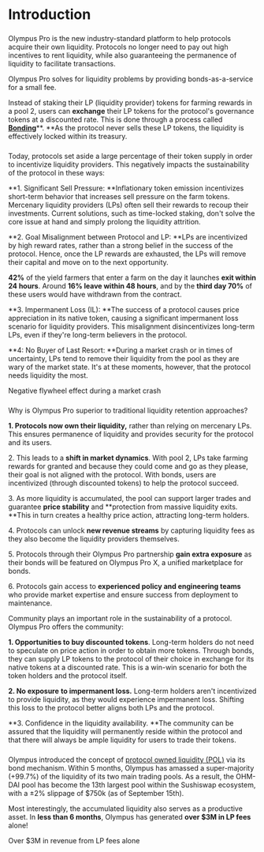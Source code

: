 # Introduction

### &#x20;<a href="summary" id="summary"></a>

Olympus Pro is the new industry-standard platform to help protocols acquire their own liquidity. Protocols no longer need to pay out high incentives to rent liquidity, while also guaranteeing the permanence of liquidity to facilitate transactions.

Olympus Pro solves for liquidity problems by providing bonds-as-a-service for a small fee.

Instead of staking their LP (liquidity provider) tokens for farming rewards in a pool 2, users can **exchange** their LP tokens for the protocol's governance tokens at a discounted rate. This is done through a process called [**Bonding**](<.gitbook/assets/what are bonds>)**. **As the protocol never sells these LP tokens, the liquidity is effectively locked within its treasury.

### &#x20;<a href="liquidity-problems-101" id="liquidity-problems-101"></a>

Today, protocols set aside a large percentage of their token supply in order to incentivize liquidity providers. This negatively impacts the sustainability of the protocol in these ways:

**1. Significant Sell Pressure: **Inflationary token emission incentivizes short-term behavior that increases sell pressure on the farm tokens. Mercenary liquidity providers (LPs) often sell their rewards to recoup their investments. Current solutions, such as time-locked staking, don't solve the core issue at hand and simply prolong the liquidity attrition.

**2. Goal Misalignment between Protocol and LP: **LPs are incentivized by high reward rates, rather than a strong belief in the success of the protocol. Hence, once the LP rewards are exhausted, the LPs will remove their capital and move on to the next opportunity.

**42%** of the yield farmers that enter a farm on the day it launches **exit within 24 hours**. Around **16% leave within 48 hours**, and by the **third day 70%** of these users would have withdrawn from the contract.

**3. Impermanent Loss (IL): **The success of a protocol causes price appreciation in its native token, causing a significant impermanent loss scenario for liquidity providers. This misalignment disincentivizes long-term LPs, even if they're long-term believers in the protocol.

**4: No Buyer of Last Resort: **During a market crash or in times of uncertainty, LPs tend to remove their liquidity from the pool as they are wary of the market state. It's at these moments, however, that the protocol needs liquidity the most.

Negative flywheel effect during a market crash

### &#x20;<a href="benefits-of-olympus-pro-for-protocols" id="benefits-of-olympus-pro-for-protocols"></a>

Why is Olympus Pro superior to traditional liquidity retention approaches?

**1. Protocols now own their liquidity,** rather than relying on mercenary LPs. This ensures permanence of liquidity and provides security for the protocol and its users.

2\. This leads to a **shift in market dynamics**. With pool 2, LPs take farming rewards for granted and because they could come and go as they please, their goal is not aligned with the protocol. With bonds, users are incentivized (through discounted tokens) to help the protocol succeed.

3\. As more liquidity is accumulated, the pool can support larger trades and guarantee **price stability** and **protection from massive liquidity exits. **This in turn creates a healthy price action, attracting long-term holders.

4\. Protocols can unlock **new revenue streams** by capturing liquidity fees as they also become the liquidity providers themselves.

5\. Protocols through their Olympus Pro partnership **gain extra exposure** as their bonds will be featured on Olympus Pro X, a unified marketplace for bonds.

6\. Protocols gain access to **experienced policy and engineering teams** who provide market expertise and ensure success from deployment to maintenance.

Community plays an important role in the sustainability of a protocol. Olympus Pro offers the community:

**1. Opportunities to buy discounted tokens**. Long-term holders do not need to speculate on price action in order to obtain more tokens. Through bonds, they can supply LP tokens to the protocol of their choice in exchange for its native tokens at a discounted rate. This is a win-win scenario for both the token holders and the protocol itself.

**2. No exposure** **to impermanent loss.** Long-term holders aren't incentivized to provide liquidity, as they would experience impermanent loss. Shifting this loss to the protocol better aligns both LPs and the protocol.

**3. Confidence in the liquidity availability. **The community can be assured that the liquidity will permanently reside within the protocol and that there will always be ample liquidity for users to trade their tokens.

### &#x20;<a href="olympus-pioneering-pol-in-defi" id="olympus-pioneering-pol-in-defi"></a>

Olympus introduced the concept of [protocol owned liquidity (POL)](<.gitbook/assets/glossary (1)>) via its bond mechanism. Within 5 months, Olympus has amassed a super-majority (+99.7%) of the liquidity of its two main trading pools. As a result, the OHM-DAI pool has become the 13th largest pool within the Sushiswap ecosystem, with a ±2% slippage of $750k (as of September 15th).

Most interestingly, the accumulated liquidity also serves as a productive asset. In **less than 6 months**, Olympus has generated **over $3M in LP fees** alone!

Over $3M in revenue from LP fees alone
